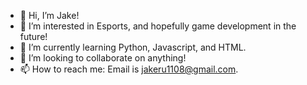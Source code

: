 - 👋 Hi, I’m Jake! 
- 👀 I’m interested in Esports, and hopefully game development in the future!
- 🌱 I’m currently learning Python, Javascript, and HTML.
- 💞️ I’m looking to collaborate on anything!
- 📫 How to reach me: Email is jakeru1108@gmail.com.

<!---
jakePaste/jakePaste is a ✨ special ✨ repository because its `README.md` (this file) appears on your GitHub profile.
You can click the Preview link to take a look at your changes.
--->
